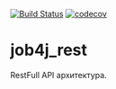 [![Build Status](https://travis-ci.org/AMKir1/job4j_rest.svg?branch=master)](https://travis-ci.org/AMKir1/job4j_rest)
[![codecov](https://codecov.io/gh/AMKir1/job4j_rest/branch/master/graph/badge.svg)](https://codecov.io/gh/AMKir1/job4j_rest)

# job4j_rest
RestFull API архитектура.
